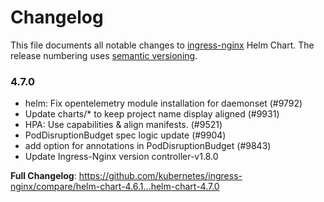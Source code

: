 # Changelog

This file documents all notable changes to [ingress-nginx](https://github.com/kubernetes/ingress-nginx) Helm Chart. The release numbering uses [semantic versioning](http://semver.org).

### 4.7.0

* helm: Fix opentelemetry module installation for daemonset (#9792)
* Update charts/* to keep project name display aligned (#9931)
* HPA: Use capabilities & align manifests. (#9521)
* PodDisruptionBudget spec logic update (#9904)
* add option for annotations in PodDisruptionBudget (#9843)
* Update Ingress-Nginx version controller-v1.8.0

**Full Changelog**: https://github.com/kubernetes/ingress-nginx/compare/helm-chart-4.6.1...helm-chart-4.7.0
